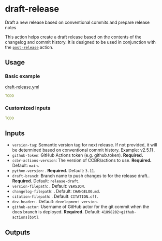 # draft-release

Draft a new release based on conventional commits and prepare release
notes

This action helps create a draft release based on the contents of the
changelog and commit history. It is designed to be used in conjunction
with the [`post-release`](/post-release) action.

## Usage

### Basic example

[draft-release.yml](examples/draft-release.yml)

```yaml
TODO
```

### Customized inputs

```yaml
TODO
```

## Inputs

- `version-tag`: Semantic version tag for next release. If not provided,
  it will be determined based on conventional commit history. Example:
  v2.5.11 .
- `github-token`: GitHub Actions token (e.g. github.token).
  **Required.**
- `ccbr-actions-version`: The version of CCBR/actions to use.
  **Required.** Default: `main`.
- `python-version`: . **Required.** Default: `3.11`.
- `draft-branch`: Branch name to push changes to for the release draft..
  **Required.** Default: `release-draft`.
- `version-filepath`: . Default: `VERSION`.
- `changelog-filepath`: . Default: `CHANGELOG.md`.
- `citation-filepath`: . Default: `CITATION.cff`.
- `dev-header`: . Default: `development version`.
- `github-actor`: Username of GitHub actor for the git commit when the
  docs branch is deployed. **Required.** Default:
  `41898282+github-actions[bot]`.

## Outputs
